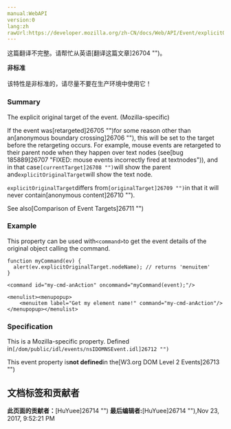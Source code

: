 ```yaml
---
manual:WebAPI
version:0
lang:zh
rawUrl:https://developer.mozilla.org/zh-CN/docs/Web/API/Event/explicitOriginalTarget
---
```




这篇翻译不完整。请帮忙从英语[翻译这篇文章]26704 "")。






**非标准**<br></br>该特性是非标准的，请尽量不要在生产环境中使用它！



### Summary<a name="Summary"></a>


The explicit original target of the event. (Mozilla-specific)



If the event was[retargeted]26705 "")for some reason other than an[anonymous boundary crossing]26706 ""), this will be set to the target before the retargeting occurs. For example, mouse events are retargeted to their parent node when they happen over text nodes (see[bug 185889]26707 "FIXED: mouse events incorrectly fired at textnodes")), and in that case`[currentTarget]26708 "")`will show the parent and`explicitOriginalTarget`will show the text node.



`explicitOriginalTarget`differs from`[originalTarget]26709 "")`in that it will never contain[anonymous content]26710 "").



See also[Comparison of Event Targets]26711 "")


### Example<a name="Example"></a>


This property can be used with`<command>`to get the event details of the original object calling the command.


```
function myCommand(ev) {
  alert(ev.explicitOriginalTarget.nodeName); // returns 'menuitem'
}

<command id="my-cmd-anAction" oncommand="myCommand(event);"/>

<menulist><menupopup>
    <menuitem label="Get my element name!" command="my-cmd-anAction"/>
</menupopup></menulist>
```

### Specification<a name="Specification"></a>


This is a Mozilla-specific property. Defined in`[/dom/public/idl/events/nsIDOMNSEvent.idl]26712 "")`



This event property is**not defined**in the[W3.org DOM Level 2 Events]26713 "")




## 文档标签和贡献者
**此页面的贡献者：**[HuYuee]26714 "")
**最后编辑者:**[HuYuee]26714 ""),<time>Nov 23, 2017, 9:52:21 PM</time>


